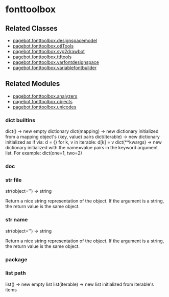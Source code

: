 # fonttoolbox

## Related Classes

* [pagebot.fonttoolbox.designspacemodel](designspacemodel)
* [pagebot.fonttoolbox.otlTools](otlTools)
* [pagebot.fonttoolbox.svg2drawbot](svg2drawbot)
* [pagebot.fonttoolbox.ttftools](ttftools)
* [pagebot.fonttoolbox.varfontdesignspace](varfontdesignspace)
* [pagebot.fonttoolbox.variablefontbuilder](variablefontbuilder)

## Related Modules

* [pagebot.fonttoolbox.analyzers](analyzers)
* [pagebot.fonttoolbox.objects](objects)
* [pagebot.fonttoolbox.unicodes](unicodes)
### dict __builtins__
dict() -> new empty dictionary
dict(mapping) -> new dictionary initialized from a mapping object's
(key, value) pairs
dict(iterable) -> new dictionary initialized as if via:
d = {}
for k, v in iterable:
d[k] = v
dict(**kwargs) -> new dictionary initialized with the name=value pairs
in the keyword argument list.  For example:  dict(one=1, two=2)
### __doc__
### str __file__
str(object='') -> string

Return a nice string representation of the object.
If the argument is a string, the return value is the same object.
### str __name__
str(object='') -> string

Return a nice string representation of the object.
If the argument is a string, the return value is the same object.
### __package__
### list __path__
list() -> new empty list
list(iterable) -> new list initialized from iterable's items

